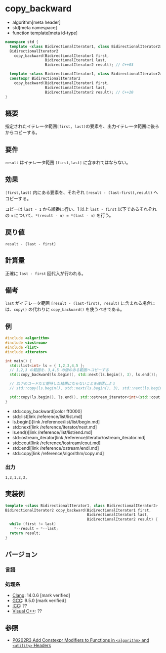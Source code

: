 # copy_backward
* algorithm[meta header]
* std[meta namespace]
* function template[meta id-type]

```cpp
namespace std {
  template <class BidirectionalIterator1, class BidirectionalIterator2>
  BidirectionalIterator2
    copy_backward(BidirectionalIterator1 first,
                  BidirectionalIterator1 last,
                  BidirectionalIterator2 result); // C++03

  template <class BidirectionalIterator1, class BidirectionalIterator2>
  constexpr BidirectionalIterator2
    copy_backward(BidirectionalIterator1 first,
                  BidirectionalIterator1 last,
                  BidirectionalIterator2 result); // C++20
}
```

## 概要
指定されたイテレータ範囲`[first, last)`の要素を、出力イテレータ範囲に後ろからコピーする。


## 要件
`result` はイテレータ範囲 `(first,last]` に含まれてはならない。


## 効果
`[first,last)` 内にある要素を、それぞれ `[result - (last-first),result)` へコピーする。

コピーは `last - 1` から順番に行い、1 以上 `last - first` 以下であるそれぞれの `n` について、`*(result - n) = *(last - n)` を行う。


## 戻り値
`result - (last - first)`


## 計算量
正確に `last - first` 回代入が行われる。


## 備考
`last` がイテレータ範囲 `[result - (last-first), result)` に含まれる場合には、`copy()` の代わりに `copy_backward()` を使うべきである。


## 例
```cpp example
#include <algorithm>
#include <iostream>
#include <list>
#include <iterator>

int main() {
  std::list<int> ls = { 1,2,3,4,5 };
  // 1,2,3 の範囲を、3,4,5 の値のある範囲へコピーする
  std::copy_backward(ls.begin(), std::next(ls.begin(), 3), ls.end());

  // 以下のコードだと期待した結果にならないことを確認しよう
  // std::copy(ls.begin(), std::next(ls.begin(), 3), std::next(ls.begin(), 2));

  std::copy(ls.begin(), ls.end(), std::ostream_iterator<int>(std::cout, ","));
}
```
* std::copy_backward[color ff0000]
* std::list[link /reference/list/list.md]
* ls.begin()[link /reference/list/list/begin.md]
* std::next[link /reference/iterator/next.md]
* ls.end()[link /reference/list/list/end.md]
* std::ostream_iterator[link /reference/iterator/ostream_iterator.md]
* std::cout[link /reference/iostream/cout.md]
* std::endl[link /reference/ostream/endl.md]
* std::copy[link /reference/algorithm/copy.md]

### 出力
```
1,2,1,2,3,
```


## 実装例
```cpp
template <class BidirectionalIterator1, class BidirectionalIterator2>
BidirectionalIterator2 copy_backward(BidirectionalIterator1 first,
                                     BidirectionalIterator1 last,
                                     BidirectionalIterator2 result) {
  while (first != last)
    *--result = *--last;
  return result;
}
```

## バージョン
### 言語

### 処理系
- [Clang](/implementation.md#clang): 14.0.6 [mark verified]
- [GCC](/implementation.md#gcc): 9.5.0 [mark verified]
- [ICC](/implementation.md#icc): ??
- [Visual C++](/implementation.md#visual_cpp): ??


## 参照
- [P0202R3 Add Constexpr Modifiers to Functions in `<algorithm>` and `<utility>` Headers](http://www.open-std.org/jtc1/sc22/wg21/docs/papers/2017/p0202r3.html)
